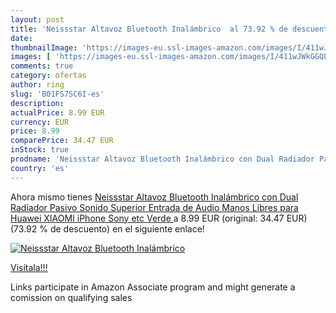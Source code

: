 ```yaml
---
layout: post
title: 'Neissstar Altavoz Bluetooth Inalámbrico  al 73.92 % de descuento'
date: 
thumbnailImage: 'https://images-eu.ssl-images-amazon.com/images/I/411wJWkGGQL._SL200_.jpg'
images: [ 'https://images-eu.ssl-images-amazon.com/images/I/411wJWkGGQL._SL200_.jpg' ]
comments: true
category: ofertas
author: ring
slug: 'B01FS7SC6I-es'
description:
actualPrice: 8.99 EUR
currency: EUR
price: 8.99
comparePrice: 34.47 EUR
inStock: true
prodname: 'Neissstar Altavoz Bluetooth Inalámbrico con Dual Radiador Pasivo  Sonido Superior  Entrada de Audio  Manos Libres para Huawei  XIAOMI  iPhone  Sony etc  Verde '
country: 'es'
---
```


Ahora mismo tienes [Neissstar Altavoz Bluetooth Inalámbrico con Dual Radiador Pasivo  Sonido Superior  Entrada de Audio  Manos Libres para Huawei  XIAOMI  iPhone  Sony etc  Verde ](https://www.amazon.es/dp/B01FS7SC6I/?tag=tolees-21) a 8.99 EUR (original: 34.47 EUR) (73.92 %  de descuento) en el siguiente enlace!

[![Neissstar Altavoz Bluetooth Inalámbrico ](https://images-eu.ssl-images-amazon.com/images/I/411wJWkGGQL._SL200_.jpg)](https://www.amazon.es/dp/B01FS7SC6I/?tag=tolees-21)

[Visítala!!!](https://www.amazon.es/dp/B01FS7SC6I/?tag=tolees-21)

Links participate in Amazon Associate program and might generate a comission on qualifying sales
